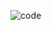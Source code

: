 
![code](https://user-images.githubusercontent.com/59776518/205160049-d1591f25-bb25-4975-9c64-0f899160ebe6.PNG)
